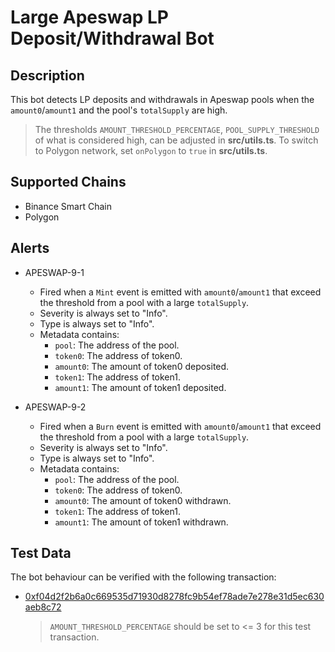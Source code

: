 # Large Apeswap LP Deposit/Withdrawal Bot

## Description

This bot detects LP deposits and withdrawals in Apeswap pools when the `amount0`/`amount1` and the pool's `totalSupply` are high.
> The thresholds `AMOUNT_THRESHOLD_PERCENTAGE`, `POOL_SUPPLY_THRESHOLD` of what is considered high, can be adjusted in **src/utils.ts**.
> To switch to Polygon network, set `onPolygon` to `true` in **src/utils.ts**.

## Supported Chains

- Binance Smart Chain
- Polygon

## Alerts

- APESWAP-9-1
  - Fired when a `Mint` event is emitted with `amount0`/`amount1` that exceed the threshold from a pool with a large `totalSupply`. 
  - Severity is always set to "Info". 
  - Type is always set to "Info".
  - Metadata contains:
    - `pool`: The address of the pool.
    - `token0`: The address of token0.
    - `amount0`: The amount of token0 deposited.
    - `token1`: The address of token1.
    - `amount1`: The amount of token1 deposited.
  
- APESWAP-9-2
  - Fired when a `Burn` event is emitted with `amount0`/`amount1` that exceed the threshold from a pool with a large `totalSupply`. 
  - Severity is always set to "Info". 
  - Type is always set to "Info".
  - Metadata contains:
    - `pool`: The address of the pool.
    - `token0`: The address of token0.
    - `amount0`: The amount of token0 withdrawn.
    - `token1`: The address of token1.
    - `amount1`: The amount of token1 withdrawn.

## Test Data

The bot behaviour can be verified with the following transaction:

- [0xf04d2f2b6a0c669535d71930d8278fc9b54ef78ade7e278e31d5ec630aeb8c72](https://bscscan.com/tx/0xf04d2f2b6a0c669535d71930d8278fc9b54ef78ade7e278e31d5ec630aeb8c72) 
  > `AMOUNT_THRESHOLD_PERCENTAGE` should be set to <= 3 for this test transaction.
